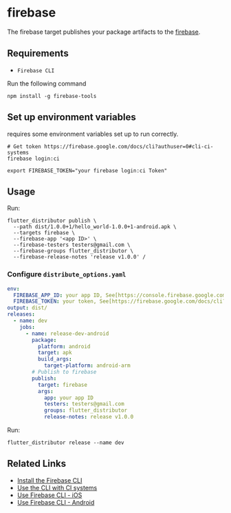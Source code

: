# firebase

The firebase target publishes your package artifacts to the [firebase](https://console.firebase.google.com/project/_/appdistribution).

## Requirements

- `Firebase CLI`

Run the following command

```
npm install -g firebase-tools
```

## Set up environment variables

requires some environment variables set up to run correctly.

```
# Get token https://firebase.google.com/docs/cli?authuser=0#cli-ci-systems
firebase login:ci

export FIREBASE_TOKEN="your firebase login:ci Token"
```

## Usage

Run:

```
flutter_distributor publish \
  --path dist/1.0.0+1/hello_world-1.0.0+1-android.apk \
  --targets firebase \
  --firebase-app '<app ID>' \
  --firebase-testers testers@gmail.com \
  --firebase-groups flutter_distributor \
  --firebase-release-notes 'release v1.0.0' /
```

### Configure `distribute_options.yaml`

```yaml
env:
  FIREBASE_APP_ID: your app ID, See[https://console.firebase.google.com/project/_/settings/general/?authuser=0]
  FIREBASE_TOKEN: your token, See[https://firebase.google.com/docs/cli?authuser=0#cli-ci-systems]
output: dist/
releases:
  - name: dev
    jobs:
      - name: release-dev-android
        package:
          platform: android
          target: apk
          build_args:
            target-platform: android-arm
        # Publish to firebase
        publish:
          target: firebase
          args:
            app: your app ID
            testers: testers@gmail.com
            groups: flutter_distributor
            release-notes: release v1.0.0
```

Run:

```
flutter_distributor release --name dev
```

## Related Links

- [Install the Firebase CLI](https://firebase.google.com/docs/cli?authuser=0#install_the_firebase_cli)
- [Use the CLI with CI systems](https://firebase.google.com/docs/cli?authuser=0#cli-ci-systems)
- [Use Firebase CLI - iOS](https://firebase.google.com/docs/app-distribution/ios/distribute-cli?authuser=0)
- [Use Firebase CLI - Android](https://firebase.google.com/docs/app-distribution/android/distribute-cli?authuser=0)

